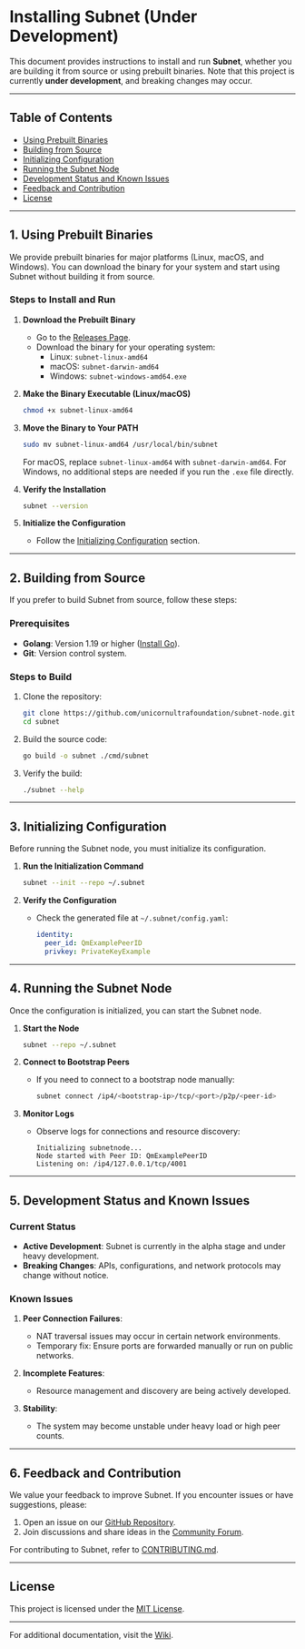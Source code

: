 # Installing Subnet (Under Development)

This document provides instructions to install and run **Subnet**, whether you are building it from source or using prebuilt binaries. Note that this project is currently **under development**, and breaking changes may occur.

---

## **Table of Contents** 
<!-- no toc -->
  - [Using Prebuilt Binaries](#1-using-prebuilt-binaries)
  - [Building from Source](#2-building-from-source)
  - [Initializing Configuration](#3-initializing-configuration)
  - [Running the Subnet Node](#4-running-the-subnet-node)
  - [Development Status and Known Issues](#5-development-status-and-known-issues)
  - [Feedback and Contribution](#6-feedback-and-contribution)
  - [License](#license)
---

## **1. Using Prebuilt Binaries**

We provide prebuilt binaries for major platforms (Linux, macOS, and Windows). You can download the binary for your system and start using Subnet without building it from source.

### **Steps to Install and Run**

1. **Download the Prebuilt Binary**
   - Go to the [Releases Page](https://github.com/unicornultrafoundation/subnet-node/releases).
   - Download the binary for your operating system:
     - Linux: `subnet-linux-amd64`
     - macOS: `subnet-darwin-amd64`
     - Windows: `subnet-windows-amd64.exe`

2. **Make the Binary Executable (Linux/macOS)**
   ```bash
   chmod +x subnet-linux-amd64
   ```

3. **Move the Binary to Your PATH**
   ```bash
   sudo mv subnet-linux-amd64 /usr/local/bin/subnet
   ```

   For macOS, replace `subnet-linux-amd64` with `subnet-darwin-amd64`. For Windows, no additional steps are needed if you run the `.exe` file directly.

4. **Verify the Installation**
   ```bash
   subnet --version
   ```

5. **Initialize the Configuration**
   - Follow the [Initializing Configuration](#initializing-configuration) section.

---

## **2. Building from Source**

If you prefer to build Subnet from source, follow these steps:

### **Prerequisites**
- **Golang**: Version 1.19 or higher ([Install Go](https://golang.org/dl/)).
- **Git**: Version control system.

### **Steps to Build**

1. Clone the repository:
   ```bash
   git clone https://github.com/unicornultrafoundation/subnet-node.git
   cd subnet
   ```

2. Build the source code:
   ```bash
   go build -o subnet ./cmd/subnet
   ```

3. Verify the build:
   ```bash
   ./subnet --help
   ```

---

## **3. Initializing Configuration**

Before running the Subnet node, you must initialize its configuration.

1. **Run the Initialization Command**
   ```bash
   subnet --init --repo ~/.subnet
   ```

2. **Verify the Configuration**
   - Check the generated file at `~/.subnet/config.yaml`:
     ```yaml
     identity:
       peer_id: QmExamplePeerID
       privkey: PrivateKeyExample
     ```

---

## **4. Running the Subnet Node**

Once the configuration is initialized, you can start the Subnet node.

1. **Start the Node**
   ```bash
   subnet --repo ~/.subnet
   ```

2. **Connect to Bootstrap Peers**
   - If you need to connect to a bootstrap node manually:
     ```bash
     subnet connect /ip4/<bootstrap-ip>/tcp/<port>/p2p/<peer-id>
     ```

3. **Monitor Logs**
   - Observe logs for connections and resource discovery:
     ```plaintext
     Initializing subnetnode...
     Node started with Peer ID: QmExamplePeerID
     Listening on: /ip4/127.0.0.1/tcp/4001
     ```

---

## **5. Development Status and Known Issues**

### **Current Status**
- **Active Development**: Subnet is currently in the alpha stage and under heavy development.
- **Breaking Changes**: APIs, configurations, and network protocols may change without notice.

### **Known Issues**
1. **Peer Connection Failures**:
   - NAT traversal issues may occur in certain network environments.
   - Temporary fix: Ensure ports are forwarded manually or run on public networks.

2. **Incomplete Features**:
   - Resource management and discovery are being actively developed.

3. **Stability**:
   - The system may become unstable under heavy load or high peer counts.

---

## **6. Feedback and Contribution**

We value your feedback to improve Subnet. If you encounter issues or have suggestions, please:

1. Open an issue on our [GitHub Repository](https://github.com/unicornultrafoundation/subnet-node/issues).
2. Join discussions and share ideas in the [Community Forum](https://github.com/unicornultrafoundation/subnet-node/discussions).

For contributing to Subnet, refer to [CONTRIBUTING.md](https://github.com/unicornultrafoundation/subnet-node/blob/main/CONTRIBUTING.md).

---

## **License**

This project is licensed under the [MIT License](./LICENSE).

---

For additional documentation, visit the [Wiki](https://github.com/unicornultrafoundation/subnet-node/wiki).
